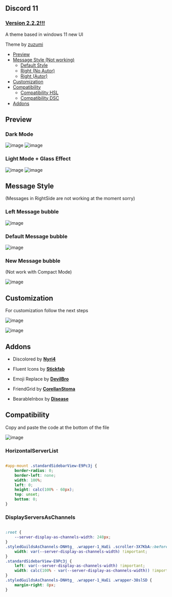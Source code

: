 ## Discord 11

### [Version 2.2.2!!!](https://github.com/zuzumi-f/Discord-11/releases)

A theme based in windows 11 new UI

Theme by [zuzumi](https://github.com/zuzumi-f)

* [Preview](#preview)
* [Message Style (Not working)](#message-style)
    * [Default Style](#left-message-bubble)
    * [Right (No Autor)](#default-message-bubble)
    * [Right (Autor)](#new-message-bubble)
* [Customization](#customization)
* [Compatibility](#compatibility)
    * [Compatibility HSL](#horizontalserverlist)
    * [Compatibility DSC](#displayserversaschannels)
* [Addons](#addons)

## Preview

### Dark Mode
![image](https://user-images.githubusercontent.com/79029257/194544225-f1cd4f8b-20fa-447e-a32f-3baddd741335.png)
![image](https://user-images.githubusercontent.com/79029257/194544283-ca71f051-c371-431c-bf76-6eab7c65e0b3.png)

### Light Mode + Glass Effect
![image](https://user-images.githubusercontent.com/79029257/194544490-36ae2c96-7bd1-4e0e-8692-4b672fc7f351.png)
![image](https://user-images.githubusercontent.com/79029257/194544575-55d28816-d855-4b4f-8087-5a75dc7b3e7b.png)

## Message Style

(Messages in RightSide are not working at the moment sorry)

### Left Message bubble
![image](https://user-images.githubusercontent.com/79029257/183246736-7c229bb6-c064-4870-a6eb-744d4bd8d951.png)

### Default Message bubble
![image](https://user-images.githubusercontent.com/79029257/183246763-c3824133-3e38-4ec1-a7a2-ae415670eff7.png)

### New Message bubble

(Not work with Compact Mode)

![image](https://user-images.githubusercontent.com/79029257/183246798-c534587b-37f6-403e-9547-fb46dced9f25.png)

## Customization

For customization follow the next steps

![image](https://user-images.githubusercontent.com/79029257/196771736-bf0421c8-1d16-490e-8003-6c04086224e9.png)

![image](https://user-images.githubusercontent.com/79029257/196772831-6f14281e-2731-47ee-b02e-90eef7e656e1.png)

## Addons
* Discolored by **[Nyri4](https://github.com/NYRI4/Discolored)**

* Fluent Icons by **[Stickfab](https://github.com/stickfab/pc-fluenticons)**

* Emoji Replace by **[DevilBro](https://github.com/mwittrien/BetterDiscordAddons/blob/master/Themes/EmojiReplace/EmojiReplace.theme.css)**

* FriendGrid by **[CorellanStoma](https://github.com/CreArts-Community/Friends-Grid)**

* BearableInbox by **[Disease](https://github.com/maenDisease/BetterDiscordStuff/blob/main/css/bearableInbox.css)**

## Compatibility

Copy and paste the code at the bottom of the file

![image](https://user-images.githubusercontent.com/79029257/185492619-98009f68-31c4-4a59-a8dc-e515d22b4363.png)

### HorizontalServerList

```css

#app-mount .standardSidebarView-E9Pc3j {
    border-radius: 0;
    border-left: none;
    width: 100%;
    left: 0;
    height: calc(100% - 60px);
    top: unset;
    bottom: 0;
}
```

### DisplayServersAsChannels

```css

:root {
    --server-display-as-channels-width: 240px;
}
.styledGuildsAsChannels-DNHtg_ .wrapper-1_HaEi .scroller-3X7KbA::before {
    width: var(--server-display-as-channels-width) !important;
}
.standardSidebarView-E9Pc3j {
    left: var(--server-display-as-channels-width) !important;
    width: calc(100% - var(--server-display-as-channels-width)) !important;
}
.styledGuildsAsChannels-DNHtg_ .wrapper-1_HaEi .wrapper-38slSD {
    margin-right: 8px;
}
```
